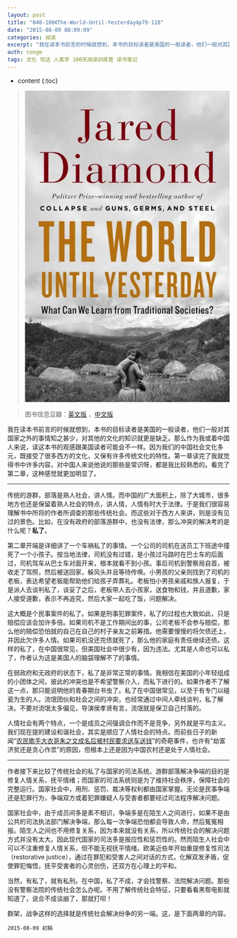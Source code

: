 ```yaml
---
layout: post
title: "040-100《The-World-Until-Yesterday》p79-118"
date: "2015-08-09 08:09:09"
categories: 阅读
excerpt: "我在读本书前言的时候就想到，本书的目标读者是美国的一般读者，他们一般对其国家之外的事情知之甚少，对其他的文化的知识就更是缺乏。那么作为我或着中国人来说，读这本书的观感跟美国读者可能会不一样..."
auth: conge
tags: 文化 司法 人类学 100天阅读训练营 读书笔记
---
```

* content
{:toc}

> ![the-world-until-yesterday-cover](/assets/images/阅读/118382-16b95d8066e4737a.jpg)

> 图书信息豆瓣：[英文版](http://book.douban.com/subject/10955437/) ，[中文版](http://book.douban.com/subject/25908573/)

我在读本书前言的时候就想到，本书的目标读者是美国的一般读者，他们一般对其国家之外的事情知之甚少，对其他的文化的知识就更是缺乏。那么作为我或着中国人来说，读这本书的观感跟美国读者可能会不一样。因为我们的中国社会文化多元，既接受了很多西方的文化，又保有许多传统文化的特性。第一章读完了我就觉得书中许多内容，对中国人来说他说的那些是常识呀，都是我比较熟悉的。看完了第二章，这种感觉就更加明显了。

----

传统的游群，部落是熟人社会，讲人情。而中国的广大面积上，除了大城市，很多地方也还是保留着熟人社会的特点，讲人情，人情有时大于法律。于是我们很容易理解书中所将的作者所调查的那些传统社会。而这些对于西方人来讲，则是没有见过的景色。比如，在没有政府的部落游群中，也没有法律，那么冲突的解决考的是什么呢？**私了**。

第二章开端是详细讲了一个车祸私了的事情。一个公司的司机在送员工下班途中撞死了一个小孩子。按当地法律，司机没有过错，是小孩过马路时在巴士车的后面过，司机驾车从巴士车对面开来，根本就看不到小孩。事后司机到警察局自首，被收走了驾照，然后被送回家，躲风头并且等待传唤。小男孩的父亲则找到了司机的老板，表达希望老板能帮助他们给孩子弄葬礼。老板怕小男孩亲戚和族人报复，于是派人去谈判私了，谈妥了之后，老板带人去小孩家，送食物和钱，并且道歉，家人接受道歉，表示不再追究，然后大家一起吃了饭，问题解决。

这大概是个民事案件的私了。如果是刑事犯罪案件，私了的过程也大致如此，只是赔偿应该会加许多倍。如果司机不是工作期间出的事，公司老板不会参与赔偿，那么他的赔偿恐怕就的自己在自己的村子亲友之前筹措。他需要慢慢的将欠债还上，并因此欠许多人情。如果司机没还完债就死了，那么他的家庭有责任继续还债。这样的私了，在中国很常见，但美国社会中很少有，因为违法。尤其是人命也可以私了，作者认为这是美国人的脑袋理解不了的事情。

在弱政府和无政府的状态下，私了是非常正常的事情。我相信在美国的小年轻组成的小团体之间，彼此的冲突也是不希望警察介入，而私下进行的。如果作者不了解这一点，那只能说明他的青春期台书虫了。私了在中国很常见，以至于有专门以碰瓷为生的人。流氓团伙和社会之间的冲突，也经常通过中间人牵线谈判，私了解决。不要对流氓太多偏见，导演侯孝贤有言，流氓就是保卫自己村落的。

人情社会有两个特点，一个是成员之间强调合作而不是竞争，另外就是平均主义。我们现在提的建设和谐社会，其实是顺应了人情社会的特点。而前些日子的新闻“[农民歌手大衣哥朱之文成名后被村民要求送车送钱](http://t.qianzhan.com/dazahui/detail/150220-c2f30675.html)”的奇葩事件，也许有“劫富济贫还是贪心作祟”的原因，但根本上还是因为中国农村还是处于人情社会。


----

作者接下来比较了传统社会的私了与国家的司法系统。游群部落解决争端的目的是修复人情关系，抚平情绪；而国家的司法系统则是为了维持社会秩序，保障社会的完整运行。国家社会中，用刑、惩罚、裁决等权利都由国家掌握。无论是民事争端还是犯罪行为，争端双方或着犯罪嫌疑人与受害者都要经过司法程序解决问题。

国家社会中，由于成员间多是素不相识，争端多是在陌生人之间进行，如果不是由公共的司法执法部门解决争端，那么每一次争端恐怕都会导致人命，然后冤冤相报。陌生人之间也不用修复关系，因为本来就没有关系，所以传统社会的解决问题方式并没有太大。因此现代国家的司法多是报应性和惩罚性的。然而陌生人社会中可以不注重修复人情关系，但不能无视抚平情绪。欧美近些年开始重提修复性司法（restorative justice），通过在罪犯和受害人之间对话的方式，化解双发矛盾，促使罪犯悔悟，抚平受害者的心灵创伤，还双方在心理上的平和。

当然，有私了，就有私刑。在中国，私了不成，才会找警察、法院解决问题。那些没有警察法院的传统社会怎么办呢。不用了解传统社会特征，只要看看黑帮电影就知道了，说合不成谈崩了，那就打呗！

群架，战争这样的选择就是传统社会解决纷争的另一端。这，是下面两章的内容。

```
2015-08-09 初稿
```
